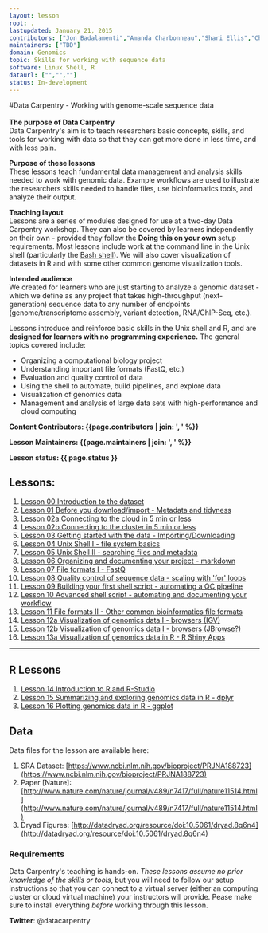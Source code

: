 ```yaml
---
layout: lesson
root: .
lastupdated: January 21, 2015
contributors: ["Jon Badalamenti","Amanda Charbonneau","Shari Ellis","Chris Fields","Bob Freeman","Chris Hamm","Randall Hayes","Josh Herr","Kate Hertweck","Adina Howe","Hilmar Lapp","Michael Linderman","Andréa Matsunaga","Blaine Marchant","Sue McClatchy","Sheldon McKay","Susan Miller","Jeramia Ory","Deborah Paul","Mary Shelley","Mike Smorul","Sara Stevens","Tracy Teal","Juan Ugalde","Jason Williams","Laura Williams","Ryan Williams", "Greg Wilson"]
maintainers: ["TBD"]
domain: Genomics
topic: Skills for working with sequence data
software: Linux Shell, R
dataurl: ["","",""]
status: In-development
---
```


#Data Carpentry - Working with genome-scale sequence data 
<br>
<br>
**The purpose of Data Carpentry**<br>
Data Carpentry's aim is to teach researchers basic concepts, skills, and tools for working with data so that they can get more done in less time, and with less pain. 

**Purpose of these lessons**<br>
These lessons teach fundamental data management and analysis skills needed to work with genomic data. Example workflows are used to illustrate the researchers skills needed to handle files, use bioinformatics tools, and analyze their output.

**Teaching layout**<br>
Lessons are a series of modules designed for use at a two-day Data Carpentry workshop. They can also be covered by learners independently on their own - provided they follow the **Doing this on your own** setup requirements. Most lessons include work at the command line in the Unix shell (particularly the [Bash shell](https://en.wikipedia.org/wiki/Bash_%28Unix_shell%29)). We will also cover visualization of datasets in R and with some other common genome visualization tools. 

**Intended audience**<br>
We created for learners who are just starting to analyze a genomic dataset - which we define as any project that takes high-throughput (next-generation) sequence data to any number of endpoints (genome/transcriptome assembly, variant detection, RNA/ChIP-Seq, etc.). 

Lessons introduce and reinforce basic skills in the Unix shell and R, and are **designed for learners with no programming experience.** The general topics covered include:

- Organizing a computational biology project
- Understanding important file formats (FastQ, etc.)
- Evaluation and quality control of data
- Using the shell to automate, build pipelines, and explore data
- Visualization of genomics data
- Management and analysis of large data sets with high-performance and cloud computing

**Content Contributors: {{page.contributors | join: ', ' %}}**


**Lesson Maintainers: {{page.maintainers | join: ', ' %}}**


**Lesson status: {{ page.status }}**

<!--
  [Information on Lesson Status Categories]()
-->

<!-- ###### INDEX OF LESSONS ON THIS TOPIC ###### -->

## Lessons:

1. [Lesson 00 Introduction to the dataset](https://jasonjwilliamsny.github.io/datadescription-genomics/)
2. [Lesson 01 Before you download/import - Metadata and tidyness]()
3. [Lesson 02a Connecting to the cloud in 5 min or less]()
4. [Lesson 02b Connecting to the cluster in 5 min or less]()
5. [Lesson 03 Getting started with the data - Importing/Downloading]()
6. [Lesson 04 Unix Shell I - file system basics]()
7. [Lesson 05 Unix Shell II - searching files and metadata]()
8. [Lesson 06 Organizing and documenting your project - markdown]()
9. [Lesson 07 File formats I - FastQ]()
10. [Lesson 08 Quality control of sequence data - scaling with 'for' loops]()
11. [Lesson 09 Building your first shell script - automating a QC pipeline]()
12. [Lesson 10 Advanced shell script - automating and documenting your workflow]()
13. [Lesson 11 File formats II - Other common bioinformatics file formats]()
14. [Lesson 12a Visualization of genomics data I - browsers (IGV)]()
15. [Lesson 12b Visualization of genomics data I - browsers (JBrowse?)]()
16. [Lesson 13a Visualization of genomics data in R - R Shiny Apps]()

---
## R Lessons
1. [Lesson 14 Introduction to R and R-Studio]()
2. [Lesson 15 Summarizing and exploring genomics data in R - dplyr]()
3. [Lesson 16 Plotting genomics data in R - ggplot]()

## Data

Data files for the lesson are available here: 

1. SRA Dataset: [https://www.ncbi.nlm.nih.gov/bioproject/PRJNA188723](https://www.ncbi.nlm.nih.gov/bioproject/PRJNA188723)
2. Paper [Nature]: [http://www.nature.com/nature/journal/v489/n7417/full/nature11514.html](http://www.nature.com/nature/journal/v489/n7417/full/nature11514.html)
3. Dryad Figures: [http://datadryad.org/resource/doi:10.5061/dryad.8q6n4](http://datadryad.org/resource/doi:10.5061/dryad.8q6n4)


### Requirements

Data Carpentry's teaching is hands-on. *These lessons assume no prior knowledge of the skills or tools*, but you will need to follow our setup instructions so that you can connect to a virtual server (either an computing cluster or cloud virtual machine) your instructors will provide. Pease make sure to install everything *before* working through this lesson.

<!--
{% if page.software == "Python" %}
{% include pythonSetup.html %}
{% elsif page.software == "Spreadsheets" %}
{% include spreadsheetSetup.html %}
{% elsif page.software == "R" %}
{% include rSetup.html %}
{% else %}
{% include anySetup.html %}
{% endif %}
-->

<p><strong>Twitter</strong>: @datacarpentry</p>





